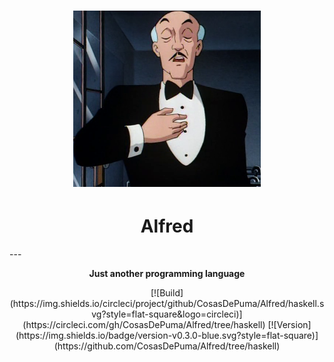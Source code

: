 <h1 align="center">
	<img
		width="300"
		alt="Alfred Haskell"
		src="./.repo/alfred.png">
</h1>

<h1 align="center">
	<strong>
    Alfred
  </strong>
</h1>
---

<p align="center">
	<strong>
    Just another programming language
	</strong>
</p>

<p align="center">
  [![Build](https://img.shields.io/circleci/project/github/CosasDePuma/Alfred/haskell.svg?style=flat-square&logo=circleci)](https://circleci.com/gh/CosasDePuma/Alfred/tree/haskell)
  [![Version](https://img.shields.io/badge/version-v0.3.0-blue.svg?style=flat-square)](https://github.com/CosasDePuma/Alfred/tree/haskell)
	<br>
</p>
